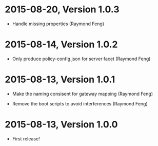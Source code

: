 2015-08-20, Version 1.0.3
=========================

 * Handle missing properties (Raymond Feng)


2015-08-14, Version 1.0.2
=========================

 * Only produce policy-config.json for server facet (Raymond Feng)


2015-08-13, Version 1.0.1
=========================

 * Make the naming consisent for gateway mapping (Raymond Feng)

 * Remove the boot scripts to avoid interferences (Raymond Feng)


2015-08-13, Version 1.0.0
=========================

 * First release!
